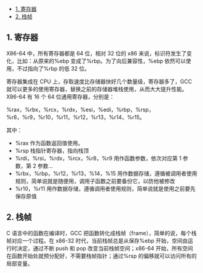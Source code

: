 <!-- @import "[TOC]" {cmd="toc" depthFrom=1 depthTo=6 orderedList=false} -->

<!-- code_chunk_output -->

- [1. 寄存器](#1-寄存器)
- [2. 栈帧](#2-栈帧)

<!-- /code_chunk_output -->

## 1. 寄存器

X86-64 中，所有寄存器都是 64 位，相对 32 位的 x86 来说，标识符发生了变化，比如：从原来的%ebp 变成了%rbp。为了向后兼容性，%ebp 依然可以使用，不过指向了%rbp 的低 32 位。

寄存器集成在 CPU 上，存取速度比存储器快好几个数量级，寄存器多了，GCC 就可以更多的使用寄存器，替换之前的存储器堆栈使用，从而大大提升性能。X86-64 有 16 个 64 位通用寄存器，分别是：

%rax，%rbx，%rcx，%rdx，%esi，%edi，%rbp，%rsp，%r8，%r9，%r10，%r11，%r12，%r13，%r14，%r15。

其中：

- %rax 作为函数返回值使用。
- %rsp 栈指针寄存器，指向栈顶
- %rdi，%rsi，%rdx，%rcx，%r8，%r9 用作函数参数，依次对应第 1 参数，第 2 参数...
- %rbx，%rbp，%r12，%r13，%14，%15 用作数据存储，遵循被调用者使用规则，简单说就是随便用，调用子函数之前要备份它，以防他被修改
- %r10，%r11 用作数据存储，遵循调用者使用规则，简单说就是使用之前要先保存原值

## 2. 栈帧

C 语言中的函数在编译时，GCC 把函数转化成栈帧（frame），简单的说，每个栈帧对应一个过程。在 x86-32 时代，当前栈帧总是从保存%ebp 开始，空间由运行时决定，通过不断 push 和 pop 改变当前栈帧空间；x86-64 开始，所有空间在函数开始处就预分配好，不需要栈帧指针；通过%rsp 的偏移就可以访问所有的局部变量。
